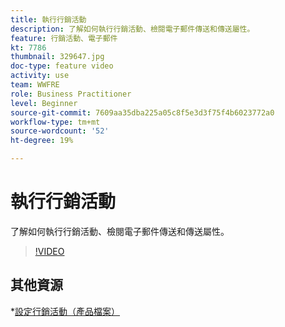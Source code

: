 ```yaml
---
title: 執行行銷活動
description: 了解如何執行行銷活動、檢閱電子郵件傳送和傳送屬性。
feature: 行銷活動、電子郵件
kt: 7786
thumbnail: 329647.jpg
doc-type: feature video
activity: use
team: WWFRE
role: Business Practitioner
level: Beginner
source-git-commit: 7609aa35dba225a05c8f5e3d3f75f4b6023772a0
workflow-type: tm+mt
source-wordcount: '52'
ht-degree: 19%

---
```



# 執行行銷活動

了解如何執行行銷活動、檢閱電子郵件傳送和傳送屬性。

>[!VIDEO](https://video.tv.adobe.com/v/329647?quality=12)

## 其他資源

*[設定行銷活動（產品檔案）](https://experienceleague.adobe.com/docs/campaign-classic/using/orchestrating-campaigns/orchestrate-campaigns/setting-up-marketing-campaigns.html?lang=zh-Hant)
